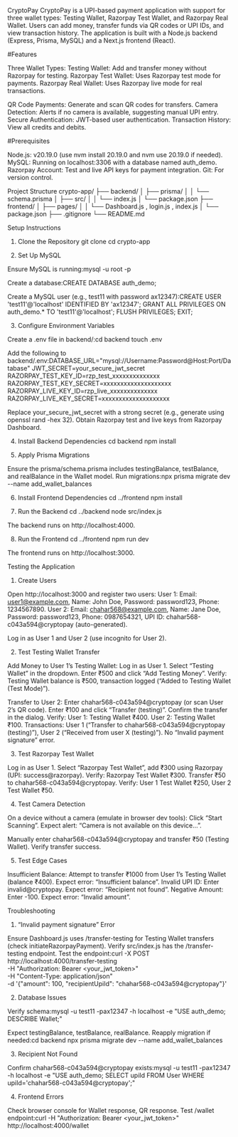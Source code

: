 CryptoPay
CryptoPay is a UPI-based payment application with support for three wallet types: Testing Wallet, Razorpay Test Wallet, and Razorpay Real Wallet. Users can add money, transfer funds via QR codes or UPI IDs, and view transaction history. The application is built with a Node.js backend (Express, Prisma, MySQL) and a Next.js frontend (React).

#Features

Three Wallet Types:
Testing Wallet: Add and transfer money without Razorpay for testing.
Razorpay Test Wallet: Uses Razorpay test mode for payments.
Razorpay Real Wallet: Uses Razorpay live mode for real transactions.


QR Code Payments: Generate and scan QR codes for transfers.
Camera Detection: Alerts if no camera is available, suggesting manual UPI entry.
Secure Authentication: JWT-based user authentication.
Transaction History: View all credits and debits.

#Prerequisites

Node.js: v20.19.0 (use nvm install 20.19.0 and nvm use 20.19.0 if needed).
MySQL: Running on localhost:3306 with a database named auth_demo.
Razorpay Account: Test and live API keys for payment integration.
Git: For version control.

Project Structure
crypto-app/
├── backend/
│   ├── prisma/
│   │   └── schema.prisma
│   ├── src/
│   │   └── index.js
│   └── package.json
├── frontend/
│   ├── pages/
│   │   └── Dashboard.js , login.js , index.js
│   └── package.json
├── .gitignore
└── README.md

Setup Instructions
1. Clone the Repository
git clone <repository-url>
cd crypto-app

2. Set Up MySQL

Ensure MySQL is running:mysql -u root -p


Create a database:CREATE DATABASE auth_demo;


Create a MySQL user (e.g., test11 with password ax12347):CREATE USER 'test11'@'localhost' IDENTIFIED BY 'ax12347';
GRANT ALL PRIVILEGES ON auth_demo.* TO 'test11'@'localhost';
FLUSH PRIVILEGES;
EXIT;



3. Configure Environment Variables

Create a .env file in backend/:cd backend
touch .env


Add the following to backend/.env:DATABASE_URL="mysql://Username:Password@Host:Port/Database"
JWT_SECRET=your_secure_jwt_secret
RAZORPAY_TEST_KEY_ID=rzp_test_xxxxxxxxxxxxxx
RAZORPAY_TEST_KEY_SECRET=xxxxxxxxxxxxxxxxxxxx
RAZORPAY_LIVE_KEY_ID=rzp_live_xxxxxxxxxxxxxx
RAZORPAY_LIVE_KEY_SECRET=xxxxxxxxxxxxxxxxxxxx


Replace your_secure_jwt_secret with a strong secret (e.g., generate using openssl rand -hex 32).
Obtain Razorpay test and live keys from Razorpay Dashboard.



4. Install Backend Dependencies
cd backend
npm install

5. Apply Prisma Migrations

Ensure the prisma/schema.prisma includes testingBalance, testBalance, and realBalance in the Wallet model.
Run migrations:npx prisma migrate dev --name add_wallet_balances



6. Install Frontend Dependencies
cd ../frontend
npm install

7. Run the Backend
cd ../backend
node src/index.js


The backend runs on http://localhost:4000.

8. Run the Frontend
cd ../frontend
npm run dev


The frontend runs on http://localhost:3000.

Testing the Application
1. Create Users

Open http://localhost:3000 and register two users:
User 1: Email: user1@example.com, Name: John Doe, Password: password123, Phone: 1234567890.
User 2: Email: chahar568@example.com, Name: Jane Doe, Password: password123, Phone: 0987654321, UPI ID: chahar568-c043a594@cryptopay (auto-generated).


Log in as User 1 and User 2 (use incognito for User 2).

2. Test Testing Wallet Transfer

Add Money to User 1’s Testing Wallet:
Log in as User 1.
Select “Testing Wallet” in the dropdown.
Enter ₹500 and click “Add Testing Money”.
Verify: Testing Wallet balance is ₹500, transaction logged (“Added to Testing Wallet (Test Mode)”).


Transfer to User 2:
Enter chahar568-c043a594@cryptopay (or scan User 2’s QR code).
Enter ₹100 and click “Transfer (testing)”.
Confirm the transfer in the dialog.
Verify:
User 1: Testing Wallet ₹400.
User 2: Testing Wallet ₹100.
Transactions: User 1 (“Transfer to chahar568-c043a594@cryptopay (testing)”), User 2 (“Received from user X (testing)”).
No “Invalid payment signature” error.





3. Test Razorpay Test Wallet

Log in as User 1.
Select “Razorpay Test Wallet”, add ₹300 using Razorpay (UPI: success@razorpay).
Verify: Razorpay Test Wallet ₹300.
Transfer ₹50 to chahar568-c043a594@cryptopay.
Verify: User 1 Test Wallet ₹250, User 2 Test Wallet ₹50.

4. Test Camera Detection

On a device without a camera (emulate in browser dev tools):
Click “Start Scanning”.
Expect alert: “Camera is not available on this device...”.


Manually enter chahar568-c043a594@cryptopay and transfer ₹50 (Testing Wallet).
Verify transfer success.

5. Test Edge Cases

Insufficient Balance: Attempt to transfer ₹1000 from User 1’s Testing Wallet (balance ₹400). Expect error: “Insufficient balance”.
Invalid UPI ID: Enter invalid@cryptopay. Expect error: “Recipient not found”.
Negative Amount: Enter -100. Expect error: “Invalid amount”.

Troubleshooting
1. “Invalid payment signature” Error

Ensure Dashboard.js uses /transfer-testing for Testing Wallet transfers (check initiateRazorpayPayment).
Verify src/index.js has the /transfer-testing endpoint.
Test the endpoint:curl -X POST http://localhost:4000/transfer-testing \
-H "Authorization: Bearer <your_jwt_token>" \
-H "Content-Type: application/json" \
-d '{"amount": 100, "recipientUpiId": "chahar568-c043a594@cryptopay"}'



2. Database Issues

Verify schema:mysql -u test11 -pax12347 -h localhost -e "USE auth_demo; DESCRIBE Wallet;"

Expect testingBalance, testBalance, realBalance.
Reapply migration if needed:cd backend
npx prisma migrate dev --name add_wallet_balances



3. Recipient Not Found

Confirm chahar568-c043a594@cryptopay exists:mysql -u test11 -pax12347 -h localhost -e "USE auth_demo; SELECT upiId FROM User WHERE upiId='chahar568-c043a594@cryptopay';"



4. Frontend Errors

Check browser console for Wallet response, QR response.
Test /wallet endpoint:curl -H "Authorization: Bearer <your_jwt_token>" http://localhost:4000/wallet

